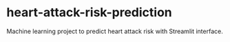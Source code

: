 # heart-attack-risk-prediction
 Machine learning project to predict heart attack risk with Streamlit interface.

